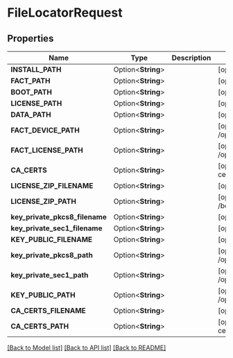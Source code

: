 # FileLocatorRequest

## Properties

Name | Type | Description | Notes
------------ | ------------- | ------------- | -------------
**INSTALL_PATH** | Option<**String**> |  | [optional][default to /opt/printnanny/]
**FACT_PATH** | Option<**String**> |  | [optional][default to /opt/printnanny/facts.d]
**BOOT_PATH** | Option<**String**> |  | [optional][default to /boot]
**LICENSE_PATH** | Option<**String**> |  | [optional][default to /opt/printnanny/license]
**DATA_PATH** | Option<**String**> |  | [optional][default to /opt/printnanny/data]
**FACT_DEVICE_PATH** | Option<**String**> |  | [optional][default to /opt/printnanny/facts.d/device.fact]
**FACT_LICENSE_PATH** | Option<**String**> |  | [optional][default to /opt/printnanny/facts.d/license.fact]
**CA_CERTS** | Option<**String**> |  | [optional][default to /opt/printnanny/ca-certificates]
**LICENSE_ZIP_FILENAME** | Option<**String**> |  | [optional][default to printnanny_license.zip]
**LICENSE_ZIP_PATH** | Option<**String**> |  | [optional][default to /boot/printnanny_license.zip]
**key_private_pkcs8_filename** | Option<**String**> |  | [optional][default to ecdsa256_pkcs8.pem]
**key_private_sec1_filename** | Option<**String**> |  | [optional][default to ecdsa256_sec1.pem]
**KEY_PUBLIC_FILENAME** | Option<**String**> |  | [optional][default to ecdsa_public.pem]
**key_private_pkcs8_path** | Option<**String**> |  | [optional][default to /opt/printnanny/license/ecdsa256_pkcs8.pem]
**key_private_sec1_path** | Option<**String**> |  | [optional][default to /opt/printnanny/license/ecdsa256_sec1.pem]
**KEY_PUBLIC_PATH** | Option<**String**> |  | [optional][default to /opt/printnanny/license/ecdsa_public.pem]
**CA_CERTS_FILENAME** | Option<**String**> |  | [optional][default to ca_certs.pem]
**CA_CERTS_PATH** | Option<**String**> |  | [optional][default to /opt/printnanny/ca-certificates/ca_certs.pem]

[[Back to Model list]](../README.md#documentation-for-models) [[Back to API list]](../README.md#documentation-for-api-endpoints) [[Back to README]](../README.md)


